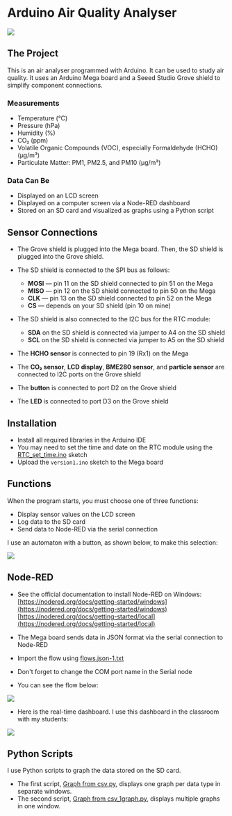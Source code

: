 # Arduino Air Quality Analyser

![](carte_english.png)

## The Project

This is an air analyser programmed with Arduino. It can be used to study air quality.
It uses an Arduino Mega board and a Seeed Studio Grove shield to simplify component connections.

### Measurements

* Temperature (°C)
* Pressure (hPa)
* Humidity (%)
* CO₂ (ppm)
* Volatile Organic Compounds (VOC), especially Formaldehyde (HCHO) (µg/m³)
* Particulate Matter: PM1, PM2.5, and PM10 (µg/m³)

### Data Can Be

* Displayed on an LCD screen
* Displayed on a computer screen via a Node-RED dashboard
* Stored on an SD card and visualized as graphs using a Python script

## Sensor Connections

* The Grove shield is plugged into the Mega board. Then, the SD shield is plugged into the Grove shield.

* The SD shield is connected to the SPI bus as follows:

  * **MOSI** — pin 11 on the SD shield connected to pin 51 on the Mega
  * **MISO** — pin 12 on the SD shield connected to pin 50 on the Mega
  * **CLK** — pin 13 on the SD shield connected to pin 52 on the Mega
  * **CS** — depends on your SD shield (pin 10 on mine)

* The SD shield is also connected to the I2C bus for the RTC module:

  * **SDA** on the SD shield is connected via jumper to A4 on the SD shield
  * **SCL** on the SD shield is connected via jumper to A5 on the SD shield

* The **HCHO sensor** is connected to pin 19 (Rx1) on the Mega

* The **CO₂ sensor**, **LCD display**, **BME280 sensor**, and **particle sensor** are connected to I2C ports on the Grove shield

* The **button** is connected to port D2 on the Grove shield

* The **LED** is connected to port D3 on the Grove shield

## Installation

* Install all required libraries in the Arduino IDE
* You may need to set the time and date on the RTC module using the [RTC\_set\_time.ino](RTC_set_time.ino) sketch
* Upload the `version1.ino` sketch to the Mega board

## Functions

When the program starts, you must choose one of three functions:

* Display sensor values on the LCD screen
* Log data to the SD card
* Send data to Node-RED via the serial connection

I use an automaton with a button, as shown below, to make this selection:

![](automat.png)

## Node-RED

* See the official documentation to install Node-RED on Windows:
  [https://nodered.org/docs/getting-started/windows](https://nodered.org/docs/getting-started/windows)
  [https://nodered.org/docs/getting-started/local](https://nodered.org/docs/getting-started/local)

* The Mega board sends data in JSON format via the serial connection to Node-RED

* Import the flow using [flows.json-1.txt](flows.json-1.txt)

* Don't forget to change the COM port name in the Serial node

* You can see the flow below:

![](flows.jpg)

* Here is the real-time dashboard. I use this dashboard in the classroom with my students:

![](Dashboard.jpg)

## Python Scripts

I use Python scripts to graph the data stored on the SD card.

* The first script, [Graph from csv.py](Python%20scripts/Graph%20from%20csv.py), displays one graph per data type in separate windows.
* The second script, [Graph from csv\_1graph.py](Python%20scripts/Graph%20from%20csv_1graph.py), displays multiple graphs in one window.
